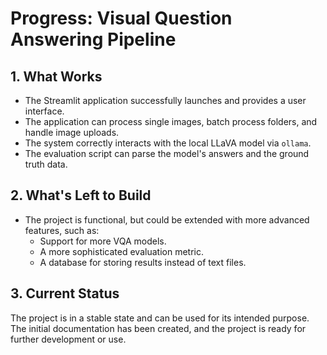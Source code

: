 # Progress: Visual Question Answering Pipeline

## 1. What Works

*   The Streamlit application successfully launches and provides a user interface.
*   The application can process single images, batch process folders, and handle image uploads.
*   The system correctly interacts with the local LLaVA model via `ollama`.
*   The evaluation script can parse the model's answers and the ground truth data.

## 2. What's Left to Build

*   The project is functional, but could be extended with more advanced features, such as:
    *   Support for more VQA models.
    *   A more sophisticated evaluation metric.
    *   A database for storing results instead of text files.

## 3. Current Status

The project is in a stable state and can be used for its intended purpose. The initial documentation has been created, and the project is ready for further development or use.